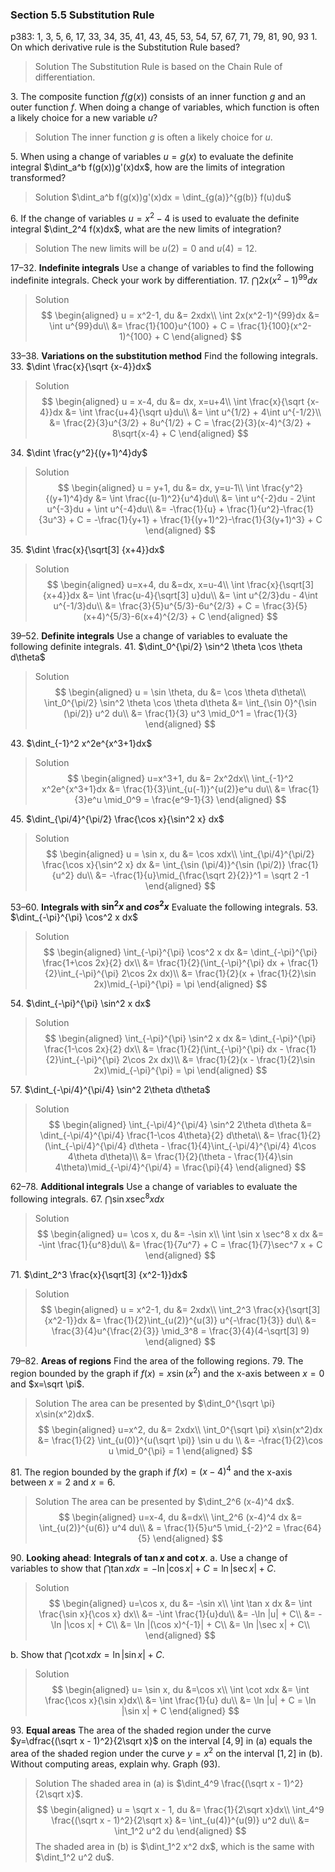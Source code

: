 ### Section 5.5 Substitution Rule
p383: 1, 3, 5, 6, 17, 33, 34, 35, 41, 43, 45, 53, 54, 57, 67, 71, 79, 81, 90, 93
1\. On which derivative rule is the Substitution Rule based?
>Solution
The Substitution Rule is based on the Chain Rule of differentiation.

3\. The composite function $f(g(x))$ consists of an inner function $g$
and an outer function $f$. When doing a change of variables, which
function is often a likely choice for a new variable $u$?
>Solution
The inner function $g$ is often a likely choice for $u$.

5\. When using a change of variables $u = g(x)$ to evaluate the definite integral $\dint_a^b f(g(x))g'(x)dx$, how are the limits of integration transformed?
>Solution
$\dint_a^b f(g(x))g'(x)dx = \dint_{g(a)}^{g(b)} f(u)du$

6\. If the change of variables $u = x^2 - 4$ is used to evaluate the definite integral $\dint_2^4 f(x)dx$, what are the new limits of integration?
>Solution
The new limits will be $u(2) = 0$ and $u(4) = 12$.

17–32\. **Indefinite integrals** Use a change of variables to find the following indefinite integrals. Check your work by differentiation.
17\. $\dint 2x(x^2-1)^{99}dx$
>Solution
$$
\begin{aligned}
u = x^2-1, du &= 2xdx\\
\int 2x(x^2-1)^{99}dx &= \int u^{99}du\\
&= \frac{1}{100}u^{100} + C = \frac{1}{100}(x^2-1)^{100} + C
\end{aligned}
$$

33–38\. **Variations on the substitution method** Find the following integrals.
33\. $\dint \frac{x}{\sqrt {x-4}}dx$
>Solution
$$
\begin{aligned}
u = x-4, du &= dx, x=u+4\\
\int \frac{x}{\sqrt {x-4}}dx &= \int \frac{u+4}{\sqrt u}du\\
&= \int u^{1/2} + 4\int u^{-1/2}\\
&= \frac{2}{3}u^{3/2} + 8u^{1/2} + C = \frac{2}{3}(x-4)^{3/2} + 8\sqrt{x-4} + C
\end{aligned}
$$

34\. $\dint \frac{y^2}{(y+1)^4}dy$
>Solution
$$
\begin{aligned}
u = y+1, du &= dx, y=u-1\\
\int \frac{y^2}{(y+1)^4}dy &= \int \frac{(u-1)^2}{u^4}du\\
&= \int u^{-2}du - 2\int u^{-3}du + \int u^{-4}du\\
&= -\frac{1}{u} + \frac{1}{u^2}-\frac{1}{3u^3} + C = -\frac{1}{y+1} + \frac{1}{(y+1)^2}-\frac{1}{3(y+1)^3} + C
\end{aligned}
$$

35\. $\dint \frac{x}{\sqrt[3] {x+4}}dx$
>Solution
$$
\begin{aligned}
u=x+4, du &=dx, x=u-4\\
\int \frac{x}{\sqrt[3] {x+4}}dx &= \int \frac{u-4}{\sqrt[3] u}du\\
&= \int u^{2/3}du - 4\int u^{-1/3}du\\
&= \frac{3}{5}u^{5/3}-6u^{2/3} + C = \frac{3}{5}(x+4)^{5/3}-6(x+4)^{2/3} + C
\end{aligned}
$$

39–52\. **Definite integrals** Use a change of variables to evaluate the following definite integrals.
41\. $\dint_0^{\pi/2} \sin^2 \theta \cos \theta d\theta$
>Solution
$$
\begin{aligned}
u = \sin \theta, du &= \cos \theta d\theta\\
\int_0^{\pi/2} \sin^2 \theta \cos \theta d\theta &= \int_{\sin 0}^{\sin (\pi/2)} u^2 du\\
&= \frac{1}{3} u^3 \mid_0^1 = \frac{1}{3}
\end{aligned}
$$

43\. $\dint_{-1}^2 x^2e^{x^3+1}dx$
>Solution
$$
\begin{aligned}
u=x^3+1, du &= 2x^2dx\\
\int_{-1}^2 x^2e^{x^3+1}dx &= \frac{1}{3}\int_{u(-1)}^{u(2)}e^u du\\
&= \frac{1}{3}e^u \mid_0^9 = \frac{e^9-1}{3}
\end{aligned}
$$

45\. $\dint_{\pi/4}^{\pi/2} \frac{\cos x}{\sin^2 x} dx$
>Solution
$$
\begin{aligned}
u = \sin x, du &= \cos xdx\\
\int_{\pi/4}^{\pi/2} \frac{\cos x}{\sin^2 x} dx &= \int_{\sin (\pi/4)}^{\sin (\pi/2)} \frac{1}{u^2} du\\
&= -\frac{1}{u}\mid_{\frac{\sqrt 2}{2}}^1 = \sqrt 2 -1
\end{aligned}
$$

53–60\. **Integrals with $\sin^2 x$ and $cos^2 x$** Evaluate the following integrals.
53\. $\dint_{-\pi}^{\pi} \cos^2 x dx$
>Solution
$$
\begin{aligned}
\int_{-\pi}^{\pi} \cos^2 x dx &= \dint_{-\pi}^{\pi} \frac{1+\cos 2x}{2} dx\\
&= \frac{1}{2}(\int_{-\pi}^{\pi} dx + \frac{1}{2}\int_{-\pi}^{\pi} 2\cos 2x dx)\\
&= \frac{1}{2}(x + \frac{1}{2}\sin 2x)\mid_{-\pi}^{\pi} = \pi
\end{aligned}
$$

54\. $\dint_{-\pi}^{\pi} \sin^2 x dx$
>Solution
$$
\begin{aligned}
\int_{-\pi}^{\pi} \sin^2 x dx &= \dint_{-\pi}^{\pi} \frac{1-\cos 2x}{2} dx\\
&= \frac{1}{2}(\int_{-\pi}^{\pi} dx - \frac{1}{2}\int_{-\pi}^{\pi} 2\cos 2x dx)\\
&= \frac{1}{2}(x - \frac{1}{2}\sin 2x)\mid_{-\pi}^{\pi} = \pi
\end{aligned}
$$

57\. $\dint_{-\pi/4}^{\pi/4} \sin^2 2\theta d\theta$
>Solution
$$
\begin{aligned}
\int_{-\pi/4}^{\pi/4} \sin^2 2\theta d\theta &= \dint_{-\pi/4}^{\pi/4} \frac{1-\cos 4\theta}{2} d\theta\\
&= \frac{1}{2}(\int_{-\pi/4}^{\pi/4} d\theta - \frac{1}{4}\int_{-\pi/4}^{\pi/4} 4\cos 4\theta d\theta)\\
&= \frac{1}{2}(\theta - \frac{1}{4}\sin 4\theta)\mid_{-\pi/4}^{\pi/4} = \frac{\pi}{4}
\end{aligned}
$$

62–78\. **Additional integrals** Use a change of variables to evaluate the following integrals.
67\. $\dint \sin x \sec^8 x dx$
>Solution
$$
\begin{aligned}
u= \cos x, du &= -\sin x\\
\int \sin x \sec^8 x dx &= -\int \frac{1}{u^8}du\\
&= \frac{1}{7u^7} + C = \frac{1}{7}\sec^7 x + C
\end{aligned}
$$

71\. $\dint_2^3 \frac{x}{\sqrt[3] {x^2-1}}dx$
>Solution
$$
\begin{aligned}
u = x^2-1, du &= 2xdx\\
\int_2^3 \frac{x}{\sqrt[3] {x^2-1}}dx &= \frac{1}{2}\int_{u(2)}^{u(3)} u^{-\frac{1}{3}} du\\
&= \frac{3}{4}u^{\frac{2}{3}} \mid_3^8 = \frac{3}{4}(4-\sqrt[3] 9)
\end{aligned}
$$

<!-- pagebreak -->
79–82\. **Areas of regions** Find the area of the following regions.
79\. The region bounded by the graph if $f(x) = x\sin (x^2)$ and the x-axis between $x=0$ and $x=\sqrt \pi$.
>Solution
The area can be presented by $\dint_0^{\sqrt \pi} x\sin(x^2)dx$.
$$
\begin{aligned}
u=x^2, du &= 2xdx\\
\int_0^{\sqrt \pi} x\sin(x^2)dx &= \frac{1}{2} \int_{u(0)}^{u(\sqrt \pi)} \sin u du \\
&= -\frac{1}{2}\cos u \mid_0^{\pi} = 1
\end{aligned}
$$

81\. The region bounded by the graph if $f(x)=(x-4)^4$ and the x-axis between $x=2$ and $x=6$.
>Solution
The area can be presented by $\dint_2^6 (x-4)^4 dx$.
$$
\begin{aligned}
u=x-4, du &=dx\\
\int_2^6 (x-4)^4 dx &= \int_{u(2)}^{u(6)} u^4 du\\
& = \frac{1}{5}u^5 \mid_{-2}^2 = \frac{64}{5}
\end{aligned}
$$

90\. **Looking ahead**: **Integrals of $\tan x$ and $\cot x$**.
a. Use a change of variables to show that $\dint \tan x dx = -\ln |\cos x| + C = \ln |\sec x| + C$.
>Solution
$$
\begin{aligned}
u=\cos x, du &= -\sin x\\
\int \tan x dx &= \int \frac{\sin x}{\cos x} dx\\
&= -\int \frac{1}{u}du\\
&= -\ln |u| + C\\
&= -\ln |\cos x| + C\\
&= \ln |(\cos x)^{-1}| + C\\
&= \ln |\sec x| + C\\
\end{aligned}
$$

<!-- pagebreak -->
b. Show that $\dint \cot xdx =  \ln |\sin x| + C$.
>Solution
$$
\begin{aligned}
u= \sin x, du &=\cos x\\
\int \cot xdx &=  \int \frac{\cos x}{\sin x}dx\\
&= \int \frac{1}{u} du\\
&= \ln |u| + C = \ln |\sin x| + C
\end{aligned}
$$

93\. **Equal areas** The area of the shaded region under the curve $y=\dfrac{(\sqrt x - 1)^2}{2\sqrt x}$ on the interval $[4, 9]$ in (a) equals the area of the shaded region under the curve $y=x^2$ on the interval $[1, 2]$ in (b). Without computing areas, explain why. Graph (93).
>Solution
The shaded area in (a) is $\dint_4^9 \frac{(\sqrt x - 1)^2}{2\sqrt x}$.
$$
\begin{aligned}
u = \sqrt x - 1, du &= \frac{1}{2\sqrt x}dx\\
\int_4^9 \frac{(\sqrt x - 1)^2}{2\sqrt x} &= \int_{u(4)}^{u(9)} u^2 du\\
&= \int_1^2 u^2 du
\end{aligned}
$$
The shaded area in (b) is $\dint_1^2 x^2 dx$, which is the same with $\dint_1^2 u^2 du$.
